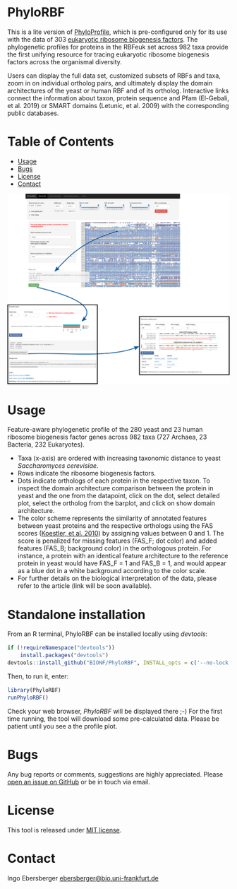 # PhyloRBF

This is a lite version of [PhyloProfile](https://github.com/BIONF/PhyloProfile), which is pre-configured only for its use with the data of 303 [eukaryotic ribosome biogenesis factors](https://applbio.biologie.uni-frankfurt.de/download/RibosomeBiogenesis/PhyloRBF/). The phylogenetic profiles for proteins in the RBFeuk set across 982 taxa provide the first unifying resource for tracing eukaryotic ribosome biogenesis factors across the organismal diversity.

Users can display the full data set, customized subsets of RBFs and taxa, zoom in on individual ortholog pairs, and ultimately display the domain architectures of the yeast or human RBF and of its ortholog. Interactive links connect the information about taxon, protein sequence and Pfam (El-Gebali, et al. 2019) or SMART domains (Letunic, et al. 2009) with the corresponding public databases.

# Table of Contents
* [Usage](#usage)
* [Bugs](#bugs)
* [License](#license)
* [Contact](#contact)

<!-- ![](https://github.com/BIONF/PhyloProfileCorona/blob/gh-pages/www/phyloprofile_interface.png) -->
![](phyloprofile_interface.png)

# Usage
Feature-aware phylogenetic profile of the 280 yeast and 23 human ribosome biogenesis factor genes across 982 taxa (727 Archaea, 23 Bacteria, 232 Eukaryotes).
* Taxa (x-axis) are ordered with increasing taxonomic distance to yeast *Saccharomyces cerevisiae*.
* Rows indicate the ribosome biogenesis factors.
* Dots indicate orthologs of each protein in the respective taxon. To inspect the domain architecture comparison between the protein in yeast and the one from the datapoint, click on the dot, select detailed plot, select the ortholog from the barplot, and click on show domain architecture.
* The color scheme represents the similarity of annotated features between yeast proteins and the respective orthologs using the FAS scores ([Koestler, et al. 2010](https://bmcbioinformatics.biomedcentral.com/articles/10.1186/1471-2105-11-417)) by assigning values between 0 and 1. The score is penalized for missing features (FAS_F; dot color) and added features (FAS_B; background color) in the orthologous protein. For instance, a protein with an identical feature architecture to the reference protein in yeast would have FAS_F = 1 and FAS_B = 1, and would appear as a blue dot in a white background according to the color scale.
* For further details on the biological interpretation of the data, please refer to the article (link will be soon available).

# Standalone installation

From an R terminal, PhyloRBF can be installed locally using *devtools*:

```r
if (!requireNamespace("devtools"))
    install.packages("devtools")
devtools::install_github("BIONF/PhyloRBF", INSTALL_opts = c('--no-lock'), dependencies = TRUE, build_vignettes = TRUE)
```

Then, to run it, enter:

```r
library(PhyloRBF)
runPhyloRBF()
```

Check your web browser, *PhyloRBF* will be displayed there ;-) For the first time running, the tool will download some pre-calculated data. Please be patient until you see a the profile plot.

# Bugs
Any bug reports or comments, suggestions are highly appreciated. Please [open an issue on GitHub](https://github.com/BIONF/PhyloRBF/issues/new) or be in touch via email.

# License
This tool is released under [MIT license](https://github.com/BIONF/PhyloRBF/blob/master/LICENSE).

# Contact
Ingo Ebersberger
ebersberger@bio.uni-frankfurt.de
